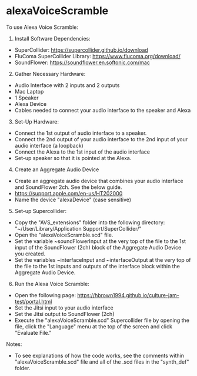 # alexaVoiceScramble


To use Alexa Voice Scramble:

1. Install Software Dependencies:
- SuperCollider: https://supercollider.github.io/download
- FluComa SuperCollider Library: https://www.flucoma.org/download/
- SoundFlower: https://soundflower.en.softonic.com/mac

2. Gather Necessary Hardware:
- Audio Interface with 2 inputs and 2 outputs
- Mac Laptop
- 1 Speaker
- Alexa Device
- Cables needed to connect your audio interface to the speaker and Alexa

3. Set-Up Hardware:
- Connect the 1st output of audio interface to a speaker.
- Connect the 2nd output of your audio interface to the 2nd input of your audio interface (a loopback)
- Connect the Alexa to the 1st input of the audio interface
- Set-up speaker so that it is pointed at the Alexa.

4. Create an Aggregate Audio Device
- Create an aggregate audio device that combines your audio interface and SoundFlower 2ch. See the below guide.
- https://support.apple.com/en-us/HT202000
- Name the device "alexaDevice" (case sensitive)

5. Set-up Supercollider:
- Copy the "AVS_extensions" folder into the following directory: "~/User/Library/Application Support/SuperCollider/"
- Open the "alexaVoiceScramble.scd" file.
- Set the variable ~soundFlowerInput at the very top of the file to the 1st input of the SoundFlower (2ch) block of the Aggregate Audio Device you created.
- Set the variables ~interfaceInput and ~interfaceOutput at the very top of the file to the 1st inputs and outputs of the interface block within the Aggregate Audio Device.

6. Run the Alexa Voice Scramble:
- Open the following page: https://hbrown1994.github.io/culture-jam-test/portal.html
- Set the Jitsi input to your audio interface
- Set the Jitsi output to SoundFlower (2ch)
- Execute the "alexaVoiceScramble.scd" Supercollider file by opening the file, click the "Language" menu at the top of the screen and click "Evaluate File."

Notes:
- To see explanations of how the code works, see the comments within "alexaVoiceScramble.scd" file and all of the .scd files in the "synth_def" folder.

